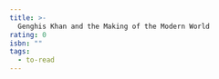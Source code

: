 ```yaml
---
title: >-
  Genghis Khan and the Making of the Modern World
rating: 0
isbn: ""
tags:
  - to-read
---
```


